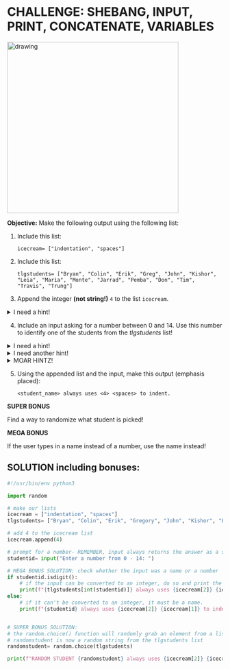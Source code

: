 # CHALLENGE: SHEBANG, INPUT, PRINT, CONCATENATE, VARIABLES

<img src="https://i.redd.it/wk843smkri441.jpg" alt="drawing" width="400"/>

**Objective:** Make the following output using the following list:

1. Include this list: 
    
    ```
    icecream= ["indentation", "spaces"] 
    ```

2. Include this list:

    ```
    tlgstudents= ["Bryan", "Colin", "Erik", "Greg", "John", "Kishor", "Leia", "Maria", "Monte", "Jarrad", "Pemba", "Don", "Tim", "Travis", "Trung"]
    ```
    
3. Append the integer **(not string!)** `4` to the list `icecream`.

<details>
<summary>I need a hint!</summary>
<br>
    
    icecream.append(4)
</details>

4. Include an input asking for a number between 0 and 14. Use this number to identify one of the students from the *tlgstudents* list!

<details>
<summary>I need a hint!</summary>
<br>
    
    choice= input("Pick a student number!")
    
**Remember that *input()* always returns a string... look at the *int()* built-in function!**
</details>

<details>
<summary>I need another hint!</summary>
<br>
    
    choice= int(input("Pick a student number!"))
</details>

<details>
<summary>MOAR HINTZ!</summary>
<br>
    
    choice= int(input("Pick a student number!"))
    student_name= tlgstudents[choice]
</details>

5. Using the appended list and the input, make this output (emphasis placed):

   ```
   <student_name> always uses <4> <spaces> to indent.
   ```

**SUPER BONUS**

Find a way to randomize what student is picked!

**MEGA BONUS**

If the user types in a name instead of a number, use the name instead!

## SOLUTION including bonuses:

```python
#!/usr/bin/env python3

import random

# make our lists
icecream = ["indentation", "spaces"]
tlgstudents= ["Bryan", "Colin", "Erik", "Gregory", "John", "Kishor", "Leia", "Maria", "Monte", "Jarrad", "Pemba", "Don", "Tim", "Travis", "Trung"]

# add 4 to the icecream list
icecream.append(4)

# prompt for a number- REMEMBER, input always returns the answer as a string!
studentid= input("Enter a number from 0 - 14: ")

# MEGA BONUS SOLUTION: check whether the input was a name or a number
if studentid.isdigit():
    # if the input can be converted to an integer, do so and print the final output
    print(f"{tlgstudents[int(studentid)]} always uses {icecream[2]} {icecream[1]} to indent.")
else:
    # if it can't be converted to an integer, it must be a name.
    print(f"{studentid} always uses {icecream[2]} {icecream[1]} to indent.")


# SUPER BONUS SOLUTION:
# the random.choice() function will randomly grab an element from a list
# randomstudent is now a random string from the tlgstudents list
randomstudent= random.choice(tlgstudents)

print(f"RANDOM STUDENT {randomstudent} always uses {icecream[2]} {icecream[1]} to indent.")
```
